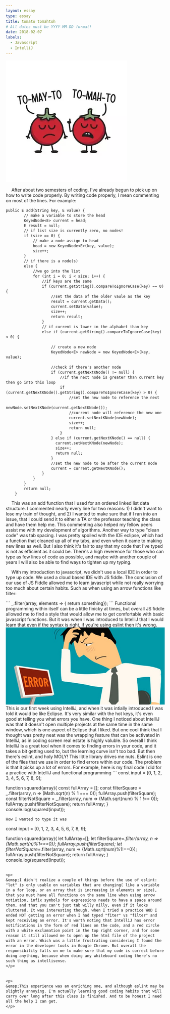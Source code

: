 ```yaml
---
layout: essay
type: essay
title: tomato tomahtoh
# All dates must be YYYY-MM-DD format!
date: 2018-02-07
labels:
  - Javascript
  - IntelliJ
---
```

<img class="ui medium centered rounded image" src="../images/tomato.png">

<p>
&emsp; After about two semesters of coding. I've already begun to pick up on how to write code properly. By writing code properly, I mean commenting on most of the lines. For example:
</p>	

```
public E add(String key, E value) {
		// make a variable to store the head
		KeyedNode<E> current = head;
		E result = null;
		// if list size is currently zero, no nodes!
		if (size == 0) {
			// make a node assign to head
			head = new KeyedNode<E>(key, value);
			size++;
		}
		// if there is a node(s)
		else {
			//we go into the list
			for (int i = 0; i < size; i++) {
				//if keys are the same
				if (current.getString().compareToIgnoreCase(key) == 0) {					
					//set the data of the older vaule as the key
					result = current.getData();
					current.setData(value);
					size++;
					return result;
				}
				// if current is lower in the alphabet than key
				else if (current.getString().compareToIgnoreCase(key) < 0) {
					
					// create a new node
					KeyedNode<E> newNode = new KeyedNode<E>(key, value);
					
					//check if there's another node
					if (current.getNextKNode() != null) {
						//if the next node is greater than current key then go into this loop
						if (current.getNextKNode().getString().compareToIgnoreCase(key) > 0) {
							//set the new node to reference the next
							newNode.setNextKNode(current.getNextKNode());
							//current node will reference the new one
							current.setNextKNode(newNode);
							size++;
							return null;
						}
					} else if (current.getNextKNode() == null) {
					  current.setNextKNode(newNode);
					  size++;
					  return null;					  
					}
					//set the new node to be after the current node
					current = current.getNextKNode();					
				}
			}
		}
		return null;
	}
```
<p>
&emsp; This was an add function that I used for an ordered linked list data structure. I commented nearly every line for two reasons: 1) I didn't want to lose my train of thought, and 2) I wanted to make sure that if I ran into an issue, that I could send it to either a TA or the professor teaching the class and have them help me. This commenting also helped my fellow peers assist me with my development of algorithms. Another way to type "clean code" was tab spacing. I was pretty spoiled with the IDE eclipse, which had a function that cleaned up all of my tabs, and even when it came to making new lines as well. But I also think it's fair to say that my code that I've typed is not as efficient as it could be. There's a high reverence for those who can type as few lines of code as possible, and maybe with another couple of years I will also be able to find ways to tighten up my typing.
</p>

<p>
&emsp; With my introduction to javascript, we didn't use a local IDE in order to type up code. We used a cloud based IDE with JS fiddle. The conclusion of our use of JS Fiddle allowed me to learn javascript while not really worrying too much about certain habits. Such as when using an arrow functions like filter:
</p>
```
_.filter(array, elements => {
return something});
```
	Functional programming within itself can be a little finicky at times, but overall JS fiddle allowed me to find a style that would allow me to get comfortable with basic javascript functions. But it was when I was introduced to IntelliJ that I would learn that even if the syntax is right, if you're using eslint then it's wrong. 
<img class="ui medium centered rounded image" src="../images/error.jpg">
	This is our first week using IntelliJ, and when it was intially introduced I was told it would be like Eclipse. It's very similar with the hot keys, it's even good at telling you what errors you have. One thing I noticed about IntelliJ was that it doesn't open multiple projects at the same time in the same window, which is one aspect of Eclipse that I liked. But one cool think that I thought was pretty neat was the wrapping feature that can be activated in IntelliJ, as in coding screen real estate is highly valuble. So overall I think IntelliJ is a great tool when it comes to finding errors in your code, and it takes a bit getting used to, but the learning curve isn't too bad. But then there's eslint, and holy MOLY! This little library drives me nuts. Eslint is one of the files that we use in order to find errors within our code. The problem is that it picks up a lot of errors. For example, here is my final code I did for a practice with IntelliJ and functional programming
```
const input = [0, 1, 2, 3, 4, 5, 6, 7, 8, 9];

function squared(array){
  const fullArray = [];
  const filterSquare = _.filter(array, n => (Math.sqrt(n) % 1 === 0));
  fullArray.push(filterSquare);
  const filterNotSquare = _.filter(array, num => (Math.sqrt(num) % 1 !== 0));
  fullArray.push(filterNotSquare);
  return fullArray;
}
console.log(squared(input));
```
How I wanted to type it was 
```
const input = [0, 1, 2, 3, 4, 5, 6, 7, 8, 9];

function squared(array){
  let fullArray=[];
  let filterSquare=_.filter(array, n => 
   {Math.sqrt(n)%1===0});
    fullArray.push(filterSquare);
  let filterNotSquare=_.filter(array, num => 
   {Math.sqrt(num)%1!==0});
    fullArray.push(filterNotSquare);
  return fullArray;
}
console.log(squared(input));
```

<p>
&emsp;I didn't realize a couple of things before the use of eslint: "let" is only usable on variables that are changing( like a variable in a for loop, or an array that is increasing in elements or size), that you must have all functions on the same line when using arrow notiation, infix symbols for expressions needs to have a space around them, and that you can't just tab willy nilly, even if it looks cluttered. It was interesting though, when I tried a practice WOD I ended NOT getting an error when I had typed "fiter" vs "filter" and kept receiving an error. It's worth noting that IntelliJ has error notifications in the form of red lines on the code, and a red circle with a white exclamation point in the top right corner, and for some reason it still allowed me to open up the html file of the project with an error. Which was a little frustrating considering I found the error in the developer tools in Google Chrome. But overall the responsibility falls on me to make sure that my code is correct before doing anything, because when doing any whiteboard coding there's no such thing as intellisense. 
</p>


<p>
&emsp;This experience was an enriching one, and although eslint may be slightly annoying. I'm actually learning good coding habits that will carry over long after this class is finished. And to be honest I need all the help I can get.
</p>
